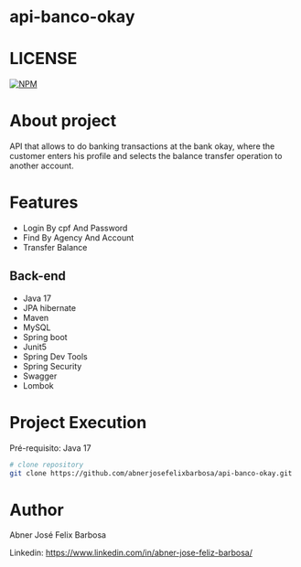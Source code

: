 # api-banco-okay

# LICENSE
[![NPM](https://img.shields.io/npm/l/react)](https://github.com/abnerjosefelixbarbosa/api-banco-okay/blob/main/LICENSE)

# About project

API that allows to do banking transactions at the bank okay, where the customer enters his profile and selects the balance transfer operation to another account.

# Features

- Login By cpf And Password
- Find By Agency And Account
- Transfer Balance

## Back-end

- Java 17
- JPA hibernate
- Maven
- MySQL 
- Spring boot
- Junit5
- Spring Dev Tools
- Spring Security 
- Swagger
- Lombok

# Project Execution
Pré-requisito: Java 17

```bash
# clone repository
git clone https://github.com/abnerjosefelixbarbosa/api-banco-okay.git
```

# Author

Abner José Felix Barbosa

Linkedin: https://www.linkedin.com/in/abner-jose-feliz-barbosa/
